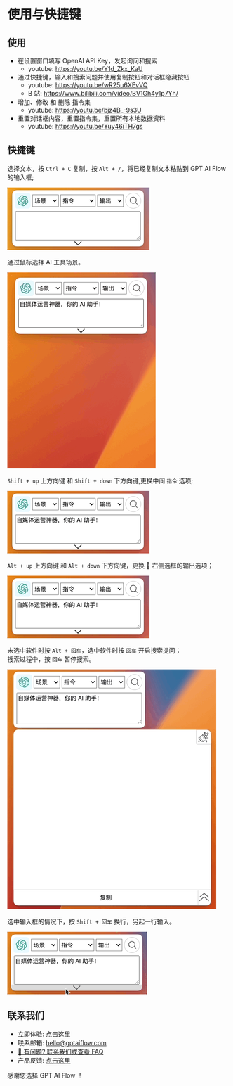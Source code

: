 ---
---

# 使用与快捷键

## 使用

- 在设置窗口填写 OpenAI API Key，发起询问和搜索
  - youtube: https://youtu.be/Y1d_Zkx_KaU
- 通过快捷键，输入和搜索问题并使用复制按钮和对话框隐藏按钮
  - youtube: https://youtu.be/wR25u6XEvVQ
  - B 站: https://www.bilibili.com/video/BV1Gh4y1p7Yh/
- 增加、修改 和 删除 指令集
  - youtube: https://youtu.be/bjz4B_-9s3U
- 重置对话框内容，重置指令集，重置所有本地数据资料
  - youtube: https://youtu.be/Yuy46iTH7gs

## 快捷键

选择文本，按 `Ctrl + C` 复制，按 `Alt + /`，将已经复制文本粘贴到 GPT AI Flow 的输入框;

![product-shorcut-fill-out-input](./img/4-usage-and-shortcut/2023-08-06-img-1-copy-text-then-fill-out-textarea.gif)

通过鼠标选择 AI 工具场景。

![](./img/4-usage-and-shortcut/2023-08-06-img-2-switch-context.gif)

`Shift + up` 上方向键 和 `Shift + down` 下方向键,更换中间 `指令` 选项;

![product-shorcut-switch-instruction](./img/4-usage-and-shortcut/2023-08-06-img-3-switch-instruction.gif)

`Alt + up` 上方向键 和 `Alt + down` 下方向键，更换 🫱 右侧选框的输出选项；

![product-shorcut-switch-output-indicator](./img/4-usage-and-shortcut/2023-08-06-img-4-switch-output-indicator.gif)

未选中软件时按 `Alt + 回车`，选中软件时按 `回车` 开启搜索提问；  
搜索过程中，按 `回车` 暂停搜索。

![product-shorcut-start-search](./img/4-usage-and-shortcut/2023-08-06-img-5-switch-start-and-stop-search.gif)

选中输入框的情况下，按 `Shift + 回车` 换行，另起一行输入。

![](./img/4-usage-and-shortcut/2023-08-06-img-6-type-in-a-new-line.gif)

## 联系我们

- 立即体验: [点击这里](/download)
- 联系邮箱: hello@gptaiflow.com
- [💬 有问题? 联系我们或查看 FAQ](./5-faq.md)
- 产品反馈: [点击这里](https://wj.qq.com/s2/12214642/c9c6)

感谢您选择 GPT AI Flow ！
